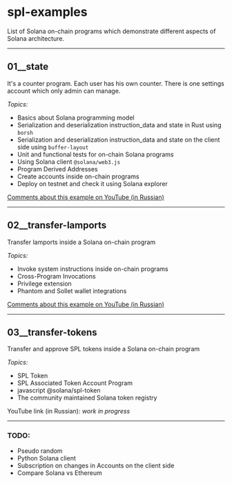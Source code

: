 # spl-examples
List of Solana on-chain programs which demonstrate different aspects of Solana architecture.

----

## 01__state
It's a counter program. Each user has his own counter. There is one settings account which only admin can manage.

*Topics:*
- Basics about Solana programming model   
- Serialization and deserialization instruction_data and state in Rust using `borsh`
- Serialization and deserialization instruction_data and state on the client side using `buffer-layout`
- Unit and functional tests for on-chain Solana programs
- Using Solana client `@solana/web3.js`
- Program Derived Addresses
- Create accounts inside on-chain programs
- Deploy on testnet and check it using Solana explorer

[Comments about this example on YouTube (in Russian)](https://www.youtube.com/watch?v=uUfhqHBoQpU)  

---

## 02__transfer-lamports
Transfer lamports inside a Solana on-chain program

_Topics:_
- Invoke system instructions inside on-chain programs
- Cross-Program Invocations
- Privilege extension
- Phantom and Sollet wallet integrations

[Comments about this example on YouTube (in Russian)](https://www.youtube.com/watch?v=sl8zY6bturs)  

---

## 03__transfer-tokens
Transfer and approve SPL tokens inside a Solana on-chain program

*Topics:*
- SPL Token
- SPL Associated Token Account Program
- javascript @solana/spl-token
- The community maintained Solana token registry

YouTube link (in Russian): *work in progress*

---


### TODO:
- Pseudo random
- Python Solana client
- Subscription on changes in Accounts on the client side    
- Compare Solana vs Ethereum